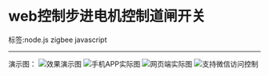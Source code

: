 # web控制步进电机控制道闸开关

标签:node.js zigbee javascript 

---

演示图：
![效果演示图][1]
![手机APP实际图][2]
![网页端实际图][3]
![支持微信访问控制][4]


[1]: https://github.com/superchenney/node-serialport-zigbee/blob/master/%E6%88%90%E5%93%81%E5%9B%BE/%E6%89%8B%E6%9C%BA%E6%8E%A7%E5%88%B6.png?raw=true
[2]: https://github.com/superchenney/node-serialport-zigbee/blob/master/%E6%88%90%E5%93%81%E5%9B%BE/APP%E7%95%8C%E9%9D%A2.png?raw=true
[3]: https://github.com/superchenney/node-serialport-zigbee/blob/master/%E6%88%90%E5%93%81%E5%9B%BE/web%E5%89%AF%E6%9C%AC.png?raw=true
[4]: https://github.com/superchenney/node-serialport-zigbee/blob/master/%E6%88%90%E5%93%81%E5%9B%BE/APP%E9%80%8F%E8%A7%86%E6%A8%A1%E6%9D%BF%E5%9B%BE3.png?raw=true